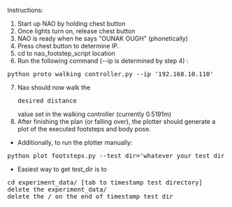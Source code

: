 Instructions:
1. Start up NAO by holding chest button
2. Once lights turn on, release chest button
3. NAO is ready when he says "OUNAK OUGH" (phonetically)
4. Press chest button to determine IP.
5. cd to nao_footstep_script location
6. Run the following command (--ip is determined by step 4) :
<pre>
python proto_walking_controller.py --ip '192.168.10.110'
</pre>
7. Nao should now walk the <pre>desired_distance</pre> value set in the walking controller (currently 0.5191m)
8. After finishing the plan (or falling over), the plotter should generate a plot of the executed footsteps and body pose.
* Additionally, to run the plotter manually:
<pre>
python plot_footsteps.py --test_dir='whatever your test dir is' --exp_dir='if your experiment dir is different than default'
</pre>
* Easiest way to get test_dir is to
<pre>
cd experiment_data/ [tab to timestamp test directory]
delete the experiment_data/
delete the / on the end of timestamp test dir
</pre>
